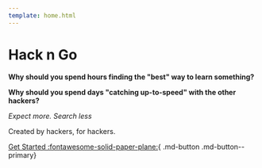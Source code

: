 ```yaml
---
template: home.html
---
```



# Hack n Go

**Why should you spend hours finding the "best" way to learn something?**

**Why should you spend days "catching up-to-speed" with the other hackers?**

<i>Expect more. Search less</i>

Created by hackers, for hackers.

[Get Started :fontawesome-solid-paper-plane:](){ .md-button .md-button--primary}
